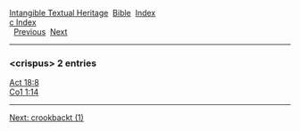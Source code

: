 [Intangible Textual Heritage](../../index)  [Bible](../index) 
[Index](index)   
[c Index](_c_)  
  [Previous](c02710)  [Next](c02712) 

------------------------------------------------------------------------

### &lt;crispus&gt; 2 entries

[Act 18:8](../kjv/act018.htm#008)  
[Co1 1:14](../kjv/co1001.htm#014)  

------------------------------------------------------------------------

[Next: crookbackt (1)](c02712)
